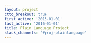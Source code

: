 ```yaml
---
layout: project
ctto_breakout: true
first_active: '2015-01-01'
last_active: '2016-01-01'
title: Plain Language Project
slack_channels: '#proj-plainlanguage'
---
```


